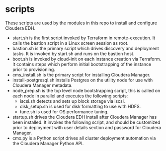 # scripts
These scripts are used by the modules in this repo to install and configure Cloudera EDH.

* start.sh is the first script invoked by Terraform in remote-execution. It calls the bastion script in a Linux screen session as root.
* bastion.sh is the primary script which drives discovery and deployment tasks. It is invoked by start.sh and runs on the bastion host.
* boot.sh is invoked by cloud-init on each instance creation via Terraform.  It contains steps which perform initial bootstrapping of the instance prior to provisioning.
* cms_install.sh is the primary script for installing Cloudera Manager.
* install-postgresql.sh installs Postgres on the utility node for use with Cloudera Manager metadata.
* node_prep.sh is the top level node bootstrapping script, this is called on each node in parallel and executes the following scripts:
  * iscsi.sh detects and sets up block storage via iscsi.
  * disk_setup.sh is used for disk formatting to use with HDFS.
  * tune.sh is used for OS performance tuning.
* startup.sh drives the Cloudera EDH install after Cloudera Manager has been installed.  It invokes the following script, and should be customized prior to deployment with user details section and password for Cloudera Manager.
* cmx.py is a Python script drives all cluster deployment automation via the Cloudera Manager Python API.
